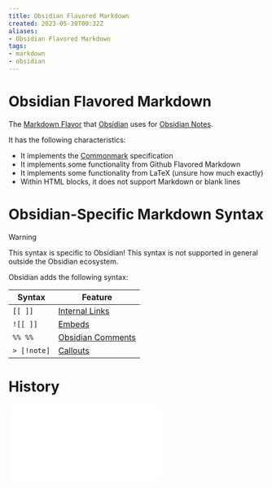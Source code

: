 ```yaml
---
title: Obsidian Flavored Markdown
created: 2023-05-30T00:32Z
aliases:
- Obsidian Flavored Markdown
tags:
- markdown
- obsidian
---
```


# Obsidian Flavored Markdown

The [Markdown Flavor](markdown-flavor.md) that [Obsidian](obsidian.md) uses for [Obsidian Notes](obsidian-note.md).

It has the following characteristics:
* It implements the [Commonmark](commonmark.md) specification
* It implements some functionality from Github Flavored Markdown
* It implements some functionality from LaTeX (unsure how much exactly)
* Within HTML blocks, it does not support Markdown or blank lines

# Obsidian-Specific Markdown Syntax

> [!warning]
> This syntax is specific to Obsidian! This syntax is not supported in general outside the Obsidian ecosystem.

Obsidian adds the following syntax:

Syntax | Feature
-------|--------
`[[ ]]` | [Internal Links](obsidian-internal-link.md)
`![[ ]]` | [Embeds](obsidian-embed.md)
`%% %%` | [Obsidian Comments](obsidian-comments.md)
`> [!note]` | [Callouts](obsidian-callout.md)

# History

![202305300032](../entries/202305300032.md)
